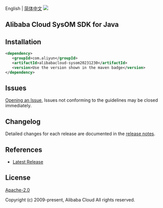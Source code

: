 English | [简体中文](README-CN.md)
![](https://aliyunsdk-pages.alicdn.com/icons/AlibabaCloud.svg)

## Alibaba Cloud SysOM SDK for Java

## Installation

```xml
<dependency>
   <groupId>com.aliyun</groupId>
   <artifactId>alibabacloud-sysom20231230</artifactId>
   <version>Use the version shown in the maven badge</version>
</dependency>
```

## Issues
[Opening an Issue](https://github.com/aliyun/alibabacloud-java-async-sdk/issues/new), Issues not conforming to the guidelines may be closed immediately.

## Changelog
Detailed changes for each release are documented in the [release notes](./ChangeLog.txt).

## References
* [Latest Release](https://github.com/aliyun/alibabacloud-async-java-sdk/)

## License
[Apache-2.0](http://www.apache.org/licenses/LICENSE-2.0)

Copyright (c) 2009-present, Alibaba Cloud All rights reserved.